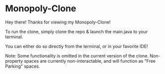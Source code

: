 # Monopoly-Clone

Hey there! Thanks for viewing my Monopoly-Clone!

To run the clone, simply clone the repo & launch the main.java to your terminal.

You can either do so directly from the terminal, or in your favorite IDE!

Note: Some functionality is omitted in the current version of the clone. Non-property spaces are currently non-interactable, and will function as "Free Parking" spaces.
